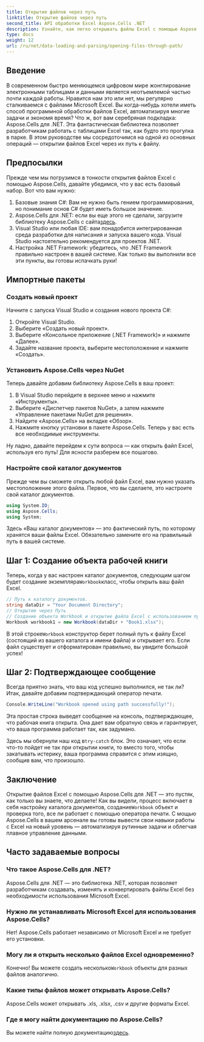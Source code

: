 ```yaml
---
title: Открытие файлов через путь
linktitle: Открытие файлов через путь
second_title: API обработки Excel Aspose.Cells .NET
description: Узнайте, как легко открывать файлы Excel с помощью Aspose.Cells для .NET, с помощью этого подробного пошагового руководства.
type: docs
weight: 12
url: /ru/net/data-loading-and-parsing/opening-files-through-path/
---
```

## Введение
В современном быстро меняющемся цифровом мире жонглирование электронными таблицами и данными является неотъемлемой частью почти каждой работы. Нравится нам это или нет, мы регулярно сталкиваемся с файлами Microsoft Excel. Вы когда-нибудь хотели иметь способ программной обработки файлов Excel, автоматизируя многие задачи и экономя время? Что ж, вот вам серебряная подкладка: Aspose.Cells для .NET. Эта фантастическая библиотека позволяет разработчикам работать с таблицами Excel так, как будто это прогулка в парке. В этом руководстве мы сосредоточимся на одной из основных операций — открытии файлов Excel через их путь к файлу.
## Предпосылки
 
Прежде чем мы погрузимся в тонкости открытия файлов Excel с помощью Aspose.Cells, давайте убедимся, что у вас есть базовый набор. Вот что вам нужно:
1. Базовые знания C#: Вам не нужно быть гением программирования, но понимание основ C# будет иметь большое значение.
2.  Aspose.Cells для .NET: если вы еще этого не сделали, загрузите библиотеку Aspose.Cells с сайта[здесь](https://releases.aspose.com/cells/net/).
3. Visual Studio или любая IDE: вам понадобится интегрированная среда разработки для написания и запуска вашего кода. Visual Studio настоятельно рекомендуется для проектов .NET.
4. Настройка .NET Framework: убедитесь, что .NET Framework правильно настроен в вашей системе.
Как только вы выполнили все эти пункты, вы готовы испачкать руки!
## Импортные пакеты
### Создать новый проект
Начните с запуска Visual Studio и создания нового проекта C#:
1. Откройте Visual Studio.
2. Выберите «Создать новый проект».
3. Выберите «Консольное приложение (.NET Framework)» и нажмите «Далее».
4. Задайте название проекта, выберите местоположение и нажмите «Создать».
### Установить Aspose.Cells через NuGet
Теперь давайте добавим библиотеку Aspose.Cells в ваш проект:
1. В Visual Studio перейдите в верхнее меню и нажмите «Инструменты».
2. Выберите «Диспетчер пакетов NuGet», а затем нажмите «Управление пакетами NuGet для решения».
3. Найдите «Aspose.Cells» на вкладке «Обзор».
4. Нажмите кнопку установки в пакете Aspose.Cells. 
Теперь у вас есть все необходимые инструменты.

Ну ладно, давайте перейдем к сути вопроса — как открыть файл Excel, используя его путь! Для ясности разберем все пошагово.
### Настройте свой каталог документов
Прежде чем вы сможете открыть любой файл Excel, вам нужно указать местоположение этого файла. Первое, что вы сделаете, это настроите свой каталог документов.

```csharp
using System.IO;
using Aspose.Cells;
using System;
```

Здесь «Ваш каталог документов» — это фактический путь, по которому хранятся ваши файлы Excel. Обязательно замените его на правильный путь в вашей системе. 
## Шаг 1: Создание объекта рабочей книги 
 Теперь, когда у вас настроен каталог документов, следующим шагом будет создание экземпляра`Workbook`класс, чтобы открыть ваш файл Excel.

```csharp
// Путь к каталогу документов.
string dataDir = "Your Document Directory";
// Открытие через Путь
// Создание объекта Workbook и открытие файла Excel с использованием пути к файлу
Workbook workbook1 = new Workbook(dataDir + "Book1.xlsx");
```

 В этой строке`Workbook` конструктор берет полный путь к файлу Excel (состоящий из вашего каталога и имени файла) и открывает его. Если файл существует и отформатирован правильно, вы увидите большой успех!
## Шаг 2: Подтверждающее сообщение
Всегда приятно знать, что ваш код успешно выполнился, не так ли? Итак, давайте добавим подтверждающий оператор печати.

```csharp
Console.WriteLine("Workbook opened using path successfully!");
```

Эта простая строка выведет сообщение на консоль, подтверждающее, что рабочая книга открыта. Она дает вам обратную связь и гарантирует, что ваша программа работает так, как задумано.

 Здесь мы обернули наш код в`try-catch` блок. Это означает, что если что-то пойдет не так при открытии книги, то вместо того, чтобы закатывать истерику, ваша программа справится с этим изящно, сообщив вам, что произошло.
## Заключение
Открытие файлов Excel с помощью Aspose.Cells для .NET — это пустяк, как только вы знаете, что делаете! Как вы видели, процесс включает в себя настройку каталога документов, создание`Workbook` объект и проверка того, все ли работает с помощью оператора печати. С мощью Aspose.Cells в вашем арсенале вы готовы вывести свои навыки работы с Excel на новый уровень — автоматизируя рутинные задачи и облегчая плавное управление данными.
## Часто задаваемые вопросы
### Что такое Aspose.Cells для .NET?
Aspose.Cells для .NET — это библиотека .NET, которая позволяет разработчикам создавать, изменять и конвертировать файлы Excel без необходимости использования Microsoft Excel.
### Нужно ли устанавливать Microsoft Excel для использования Aspose.Cells?
Нет! Aspose.Cells работает независимо от Microsoft Excel и не требует его установки.
### Могу ли я открыть несколько файлов Excel одновременно?
 Конечно! Вы можете создать несколько`Workbook` объекты для разных файлов аналогично.
### Какие типы файлов может открывать Aspose.Cells?
Aspose.Cells может открывать .xls, .xlsx, .csv и другие форматы Excel.
### Где я могу найти документацию по Aspose.Cells?
Вы можете найти полную документацию[здесь](https://reference.aspose.com/cells/net/).